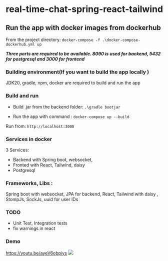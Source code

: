 # real-time-chat-spring-react-tailwind

## Run the app with docker images from dockerhub

From the project directory: `docker-compose -f .\docker-compose-dockerhub.yml up`

**_Three ports are required to be available. 8090 is used for backend, 5432 for postgresql and 3000 for frontend_**

### Building environment(If you want to build the app locally )

JDK20, gradle, npm, docker are required to build and run the app

### Build and run

- Build .jar from the backend folder: `.\gradle bootjar`

- Run the app with command : `docker-compose up --build`

Run from: `http://localhost:3000`

### Services in docker

3 Services:

- Backend with Spring boot, websocket,
- Fronted with React, Tailwind, daisy
- Postgresql

### Frameworks, Libs :

Spring boot with websocket, JPA for backend, React, Tailwind with daisy , StompJs, SockJs, uuid for user IDs

### TODO

- Unit Test, Integration tests
- fix warnings in react

### Demo

https://youtu.be/ayeV6obpiys
[![](https://youtu.be/ayeV6obpiys)](https://youtu.be/ayeV6obpiys)
